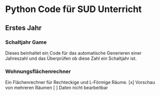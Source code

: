 # **Python Code für SUD Unterricht**
## Erstes Jahr

### Schaltjahr Game
Dieses beinhaltet ein Code für das automatische Generieren einer Jahreszahl und das Überprüfen ob diese Zahl ein Schaltjahr ist.

### Wohnungsflächenrechner
Ein Flächenrechner für Rechteckige und L-Förmige Räume.
[x] Vorschau von mehreren Räumen
[ ] Daten nicht bearbeitbar
